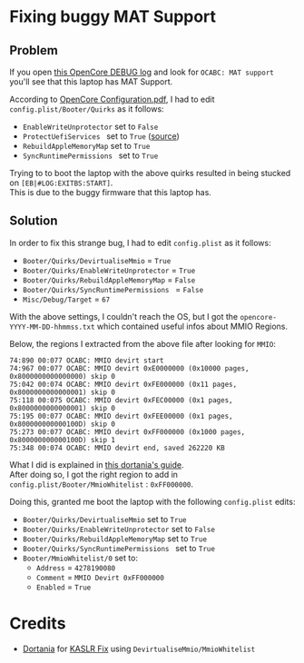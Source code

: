 # Fixing buggy MAT Support

## Problem

If you open [this OpenCore DEBUG log](/SysReport/LOG%20MMIO%20opencore-2020-12-10-164336.txt) and look for `OCABC: MAT support` you'll see that this laptop has MAT Support. 

According to [OpenCore Configuration.pdf](https://github.com/acidanthera/OpenCorePkg/blob/master/Docs/Configuration.pdf), I had to edit `config.plist/Booter/Quirks` as it follows:

- `EnableWriteUnprotector` set to `False`
- `ProtectUefiServices ` set to `True` ([source](https://github.com/osy/HaC-Mini/pull/470#discussion_r551600458))
- `RebuildAppleMemoryMap` set to `True`
- `SyncRuntimePermissions ` set to `True`

Trying to to boot the laptop with the above quirks resulted in being stucked on `[EB|#LOG:EXITBS:START]`.<br>
This is due to the buggy firmware that this laptop has.


## Solution

In order to fix this strange bug, I had to edit `config.plist` as it follows:

- `Booter/Quirks/DevirtualiseMmio` = `True`
- `Booter/Quirks/EnableWriteUnprotector` = `True`
- `Booter/Quirks/RebuildAppleMemoryMap` = `False`
- `Booter/Quirks/SyncRuntimePermissions ` = `False`
- `Misc/Debug/Target` = `67`

With the above settings, I couldn't reach the OS, but I got the `opencore-YYYY-MM-DD-hhmmss.txt` which contained useful infos about MMIO Regions.

Below, the regions I extracted from the above file after looking for `MMIO`:

```
74:890 00:077 OCABC: MMIO devirt start
74:967 00:077 OCABC: MMIO devirt 0xE0000000 (0x10000 pages, 0x8000000000000000) skip 0
75:042 00:074 OCABC: MMIO devirt 0xFE000000 (0x11 pages, 0x8000000000000001) skip 0
75:118 00:075 OCABC: MMIO devirt 0xFEC00000 (0x1 pages, 0x8000000000000001) skip 0
75:195 00:077 OCABC: MMIO devirt 0xFEE00000 (0x1 pages, 0x800000000000100D) skip 0
75:273 00:077 OCABC: MMIO devirt 0xFF000000 (0x1000 pages, 0x800000000000100D) skip 1
75:348 00:074 OCABC: MMIO devirt end, saved 262220 KB
```

What I did is explained in [this dortania's guide](https://dortania.github.io/OpenCore-Install-Guide/extras/kaslr-fix.html#using-devirtualisemmio).<br>
After doing so, I got the right region to add in `config.plist/Booter/MmioWhitelist`
: `0xFF000000`.

Doing this, granted me boot the laptop with the following `config.plist` edits:

- `Booter/Quirks/DevirtualiseMmio` set to `True`
- `Booter/Quirks/EnableWriteUnprotector` set to `False`
- `Booter/Quirks/RebuildAppleMemoryMap` set to `True`
- `Booter/Quirks/SyncRuntimePermissions ` set to `True`
- `Booter/MmioWhitelist/0` set to:
	- `Address` = `4278190080`
	- `Comment` = `MMIO Devirt 0xFF000000`
	- `Enabled` = `True`

# Credits

- [Dortania](https://dortania.github.io) for [KASLR Fix](https://dortania.github.io/OpenCore-Install-Guide/extras/kaslr-fix.html#using-devirtualisemmio) using `DevirtualiseMmio/MmioWhitelist`

